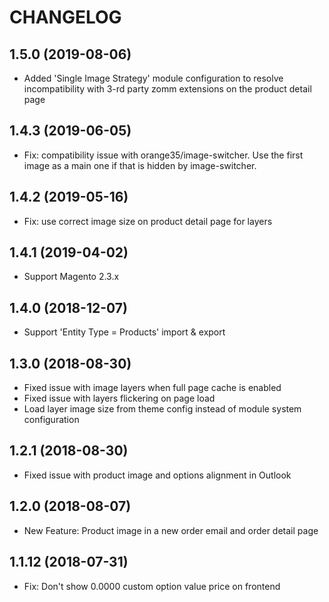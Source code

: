 # CHANGELOG

## 1.5.0 (2019-08-06)
 - Added 'Single Image Strategy' module configuration to resolve incompatibility with 3-rd party zomm extensions on the product detail page

## 1.4.3 (2019-06-05)
 - Fix: compatibility issue with orange35/image-switcher. Use the first image as a main one if that is hidden by image-switcher.

## 1.4.2 (2019-05-16)
 - Fix: use correct image size on product detail page for layers
 
## 1.4.1 (2019-04-02)
 - Support Magento 2.3.x
 
 ## 1.4.0 (2018-12-07)
 - Support 'Entity Type = Products' import & export

## 1.3.0 (2018-08-30)
 - Fixed issue with image layers when full page cache is enabled
 - Fixed issue with layers flickering on page load
 - Load layer image size from theme config instead of module system configuration 

## 1.2.1 (2018-08-30)
 - Fixed issue with product image and options alignment in Outlook
 
## 1.2.0 (2018-08-07)
 - New Feature: Product image in a new order email and order detail page

## 1.1.12 (2018-07-31)
 - Fix: Don't show 0.0000 custom option value price on frontend
